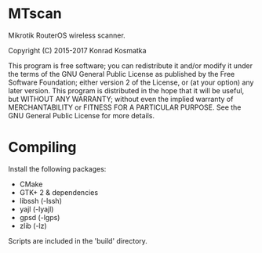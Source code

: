 MTscan
=======

Mikrotik RouterOS wireless scanner.

Copyright (C) 2015-2017  Konrad Kosmatka

This program is free software; you can redistribute it and/or modify it under the terms of the GNU General Public License as published by the Free Software Foundation; either version 2 of the License, or (at your option) any later version.
This program is distributed in the hope that it will be useful, but WITHOUT ANY WARRANTY; without even the implied warranty of MERCHANTABILITY or FITNESS FOR A PARTICULAR PURPOSE. See the GNU General Public License for more details.

# Compiling
Install the following packages:

- CMake
- GTK+ 2 & dependencies
- libssh (-lssh)
- yajl (-lyajl)
- gpsd (-lgps)
- zlib (-lz)

Scripts are included in the 'build' directory.
